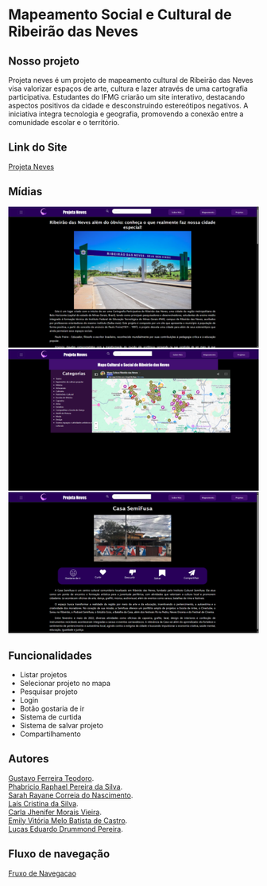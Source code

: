 # Mapeamento Social e Cultural de Ribeirão das Neves

## Nosso projeto
Projeta neves é um projeto de mapeamento cultural de Ribeirão das Neves visa valorizar espaços de arte, cultura e lazer através de uma cartografia participativa. Estudantes do IFMG criarão um site interativo, destacando aspectos positivos da cidade e desconstruindo estereótipos negativos. A iniciativa integra tecnologia e geografia, promovendo a conexão entre a comunidade escolar e o território.

## Link do Site

[Projeta Neves](https://gustavofteo.github.io/MapeamentoSocialECulturalDeRibeiraoDasNeves/)

## Mídias
![sobrenos](readme/sobrenos.png)
![mapeamento](readme/mapeamento.png)
![projeto](readme/projeto.png)

## Funcionalidades 
* Listar projetos  
* Selecionar projeto no mapa  
* Pesquisar projeto
* Login
* Botão gostaria de ir
* Sistema de curtida
* Sistema de salvar projeto
* Compartilhamento

## Autores
[Gustavo Ferreira Teodoro](https://gustavofteo.github.com).  
[Phabricio Raphael Pereira da Silva](https://github.com/pharafa).  
[Sarah Rayane Correia do Nascimento](https://github.com/SarahRayane11).  
[Laís Cristina da Silva](https://gustavofteo.github.io/MapeamentoSocialECulturalDeRibeiraoDasNeves/).  
[Carla Jhenifer Morais Vieira](https://gustavofteo.github.io/MapeamentoSocialECulturalDeRibeiraoDasNeves/).  
[Emily Vitória Melo Batista de Castro](https://gustavofteo.github.io/MapeamentoSocialECulturalDeRibeiraoDasNeves/).  
[Lucas Eduardo Drummond Pereira](https://gustavofteo.github.io/MapeamentoSocialECulturalDeRibeiraoDasNeves/).  

## Fluxo de navegação

[Fruxo de Navegacao]([https://gustavofteo.github.io/MapeamentoSocialECulturalDeRibeiraoDasNeves/](https://www.canva.com/design/DAGzPiJkTwM/8ftA-JyotdkOGUPCMPh8Pg/edit?utm_content=DAGzPiJkTwM&utm_campaign=designshare&utm_medium=link2&utm_source=sharebutton))
